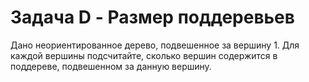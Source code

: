 # Задача D - Размер поддеревьев

Дано неориентированное дерево, подвешенное за вершину 1. Для каждой вершины подсчитайте, сколько вершин содержится в поддереве, подвешенном за данную вершину.

